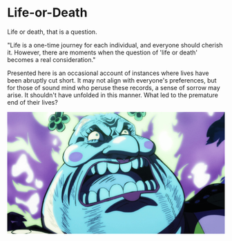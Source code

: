 # Life-or-Death
Life or death, that is a question.


"Life is a one-time journey for each individual, and everyone should cherish it. However, there are moments when the question of 'life or death' becomes a real consideration."

Presented here is an occasional account of instances where lives have been abruptly cut short. It may not align with everyone's preferences, but for those of sound mind who peruse these records, a sense of sorrow may arise. It shouldn't have unfolded in this manner. What led to the premature end of their lives? 

![](./one-piece-is-big-mom-dead.png)
